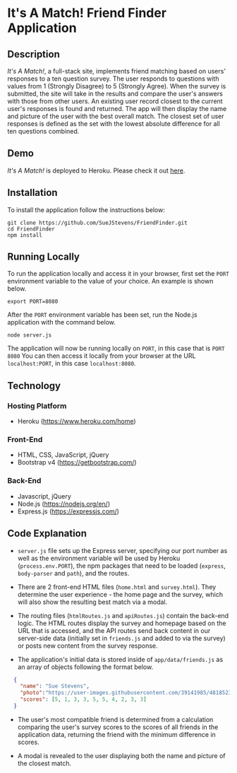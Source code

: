 # It's A Match! Friend Finder Application

## Description
*It's A Match!*, a full-stack site, implements friend matching based on users'  responses to a ten question survey. The user responds to questions with values from 1 (Strongly Disagree) to 5 (Strongly Agree). When the survey is submitted, the site will take in the results and compare the user's answers with those from other users.  An existing user record closest to the current user's responses is found and returned. The app will then display the name and picture of the user with the best overall match.  The closest set of user responses is defined as the set with the lowest absolute difference for all ten questions combined.

## Demo
*It's A Match!* is deployed to Heroku.  Please check it out [here](https://mighty-journey-94523.herokuapp.com/).

## Installation
To install the application follow the instructions below:
```
git clone https://github.com/SueJStevens/FriendFinder.git
cd FriendFinder
npm install
```

## Running Locally
To run the application locally and access it in your browser, first set the `PORT` environment variable to the value of your choice.  An example is shown below.
```
export PORT=8080
```
After the `PORT` environment variable has been set, run the Node.js application with the command below.
```
node server.js
```
The application will now be running locally on `PORT`, in this case that is `PORT 8080` You can then access it locally from your browser at the URL `localhost:PORT`, in this case `localhost:8080`.

## Technology
### Hosting Platform
  * Heroku (https://www.heroku.com/home)
### Front-End
  * HTML, CSS, JavaScript, jQuery
  * Bootstrap v4 (https://getbootstrap.com/)
### Back-End
  * Javascript, jQuery
  * Node.js (https://nodejs.org/en/)
  * Express.js (https://expressjs.com/)

## Code Explanation
  * `server.js` file sets up the Express server, specifying our port number as well as the environment variable will be used by Heroku (`process.env.PORT`), the npm packages that need to be loaded (`express`, `body-parser` and `path`), and the routes.

  * There are 2 front-end HTML files (`home.html` and `survey.html`).  They determine the user experience - the home page and the survey, which will also show the resulting best match via a modal.

  * The routing files (`htmlRoutes.js` and `apiRoutes.js`) contain the back-end logic.  The HTML routes display the survey and homepage based on the URL that is accessed, and the API routes send back content in our server-side data (initially set in `friends.js` and added to via the survey) or posts new content from the survey response.

  * The application's initial data is stored inside of `app/data/friends.js` as an array of objects following the format below.

```json
  {
    "name": "Sue Stevens",
    "photo":"https://user-images.githubusercontent.com/39141985/48185235-3f2d7080-e2e9-11e8-99a5-f8634ec8548b.png",
    "scores": [5, 1, 3, 3, 5, 5, 4, 2, 3, 3]
  } 
```

  * The user's most compatible friend is determined from a calculation comparing the user's survey scores to the scores of all friends in the application data, returning the friend with the minimum difference in scores.

  * A modal is revealed to the user displaying both the name and picture of the closest match.

